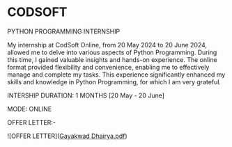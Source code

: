 # CODSOFT
PYTHON PROGRAMMING INTERNSHIP

My internship at CodSoft Online, from 20 May 2024 to 20 June 2024, allowed me to delve into various aspects of Python Programming. During this time, I gained valuable insights and hands-on experience. The online format provided flexibility and convenience, enabling me to effectively manage and complete my tasks. This experience significantly enhanced my skills and knowledge in Python Programming, for which I am very grateful.

INTERSHIP DURATION: 1 MONTHS [20 May - 20 June]

MODE: ONLINE

OFFER LETTER:-

![OFFER LETTER]([Gayakwad Dhairya.pdf](https://github.com/user-attachments/files/15738285/Gayakwad.Dhairya.pdf))
